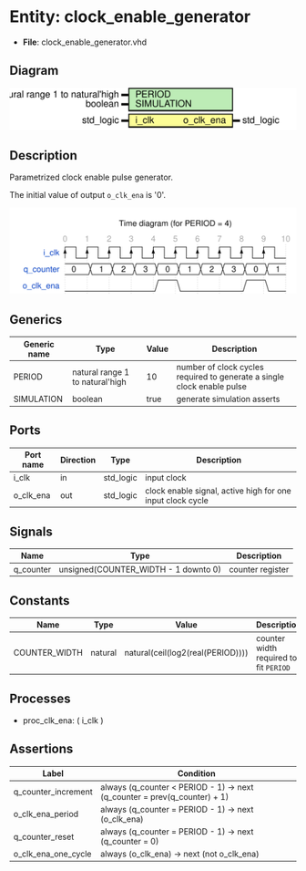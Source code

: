 
# Entity: clock_enable_generator 
- **File**: clock_enable_generator.vhd

## Diagram
![Diagram](clock_enable_generator.svg "Diagram")
## Description

Parametrized clock enable pulse generator.

The initial value of output `o_clk_ena` is '0'.



![alt text](clock_enable_generator_wavedrom_0.svg "title")

 


## Generics

| Generic name | Type                            | Value | Description                                                             |
| ------------ | ------------------------------- | ----- | ----------------------------------------------------------------------- |
| PERIOD       | natural range 1 to natural'high | 10    | number of clock cycles required to generate a single clock enable pulse |
| SIMULATION   | boolean                         | true  | generate simulation asserts                                             |

## Ports

| Port name | Direction | Type      | Description                                                |
| --------- | --------- | --------- | ---------------------------------------------------------- |
| i_clk     | in        | std_logic | input clock                                                |
| o_clk_ena | out       | std_logic | clock enable signal, active high for one input clock cycle |

## Signals

| Name      | Type                                 | Description      |
| --------- | ------------------------------------ | ---------------- |
| q_counter | unsigned(COUNTER_WIDTH - 1 downto 0) | counter register |

## Constants

| Name          | Type    | Value                             | Description                            |
| ------------- | ------- | --------------------------------- | -------------------------------------- |
| COUNTER_WIDTH | natural | natural(ceil(log2(real(PERIOD)))) | counter width required to fit `PERIOD` |

## Processes
- proc_clk_ena: ( i_clk )

## Assertions

| Label | Condition |
|-------|-----------|
| q_counter_increment | always (q_counter < PERIOD - 1) -> next (q_counter = prev(q_counter) + 1) |
| o_clk_ena_period | always (q_counter = PERIOD - 1) -> next (o_clk_ena) |
| q_counter_reset | always (q_counter = PERIOD - 1) -> next (q_counter = 0) |
| o_clk_ena_one_cycle | always (o_clk_ena) -> next (not o_clk_ena) |
